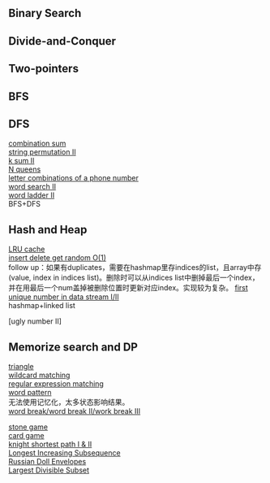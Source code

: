 
## Binary Search

## Divide-and-Conquer

## Two-pointers

## BFS

## DFS
[combination sum](https://www.lintcode.com/problem/combination-sum/)  
[string permutation II](https://www.lintcode.com/problem/string-permutation-ii/description)  
[k sum II](https://www.lintcode.com/problem/k-sum-ii/description)  
[N queens](https://www.lintcode.com/problem/n-queens/description)  
[letter combinations of a phone number](https://www.lintcode.com/problem/letter-combinations-of-a-phone-number/description)  
[word search II](https://www.lintcode.com/problem/word-search-ii/description)  
[word ladder II](https://www.lintcode.com/problem/word-ladder-ii/description)  
BFS+DFS

## Hash and Heap
[LRU cache](https://www.lintcode.com/problem/lru-cache/)  
[insert delete get random O(1)](https://www.lintcode.com/problem/insert-delete-getrandom-o1/description)  
follow up：如果有duplicates，需要在hashmap里存indices的list，且array中存(value, index in indices list)。删除时可以从indices list中删掉最后一个index，并在用最后一个num盖掉被删除位置时更新对应index。实现较为复杂。
[first unique number in data stream I/II](https://www.lintcode.com/problem/first-unique-number-in-data-stream/description)  
hashmap+linked list  

[ugly number II]


## Memorize search and DP
[triangle](https://www.lintcode.com/problem/triangle/)  
[wildcard matching](https://www.lintcode.com/problem/wildcard-matching/)  
[regular expression matching](https://www.lintcode.com/problem/regular-expression-matching/)  
[word pattern](https://www.lintcode.com/problem/word-pattern-ii/description)  
无法使用记忆化，太多状态影响结果。  
[word break/word break II/work break III](https://www.lintcode.com/problem/word-break/)  

[stone game](https://www.lintcode.com/problem/stone-game/description)  
[card game](https://www.lintcode.com/problem/card-game/description)  
[knight shortest path I & II](https://www.lintcode.com/problem/knight-shortest-path/)  
[Longest Increasing Subsequence](https://www.lintcode.com/problem/longest-increasing-subsequence/)  
[Russian Doll Envelopes](https://www.lintcode.com/problem/russian-doll-envelopes/)  
[Largest Divisible Subset](https://www.lintcode.com/problem/largest-divisible-subset/)  
